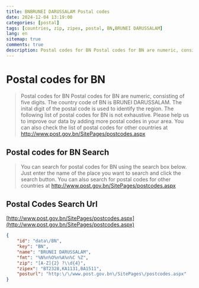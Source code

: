 ```yaml
---
title: BNBRUNEI DARUSSALAM Postal codes 
date: 2024-12-04 13:19:00
categories: [postal]
tags: [countries, zip, zipex, postal, BN,BRUNEI DARUSSALAM]
lang: en
sitemap: true
comments: true
description: Postal codes for BN Postal codes for BN are numeric, consisting of five digits. The country code of BN is BRUNEI DARUSSALAM. The inital digit of the postal code is used to identify the region. The following list of postal codes for BN is not exhaustive. Please help us to improve our data by adding more postal codes in your area. You can also check the list of postal codes for other countries at http://www.post.gov.bn/SitePages/postcodes.aspx
---
```


# Postal codes for BN
> Postal codes for BN Postal codes for BN are numeric, consisting of five digits. The country code of BN is BRUNEI DARUSSALAM. The inital digit of the postal code is used to identify the region. The following list of postal codes for BN is not exhaustive. Please help us to improve our data by adding more postal codes in your area. You can also check the list of postal codes for other countries at http://www.post.gov.bn/SitePages/postcodes.aspx

## Postal codes for BN Search 
> You can search for postal codes for BN using the search box below. Just enter the name of the place you want to search and click the search button. You can also search for postal codes for other countries at http://www.post.gov.bn/SitePages/postcodes.aspx

## Postal Codes Search Url

[http://www.post.gov.bn/SitePages/postcodes.aspx](http://www.post.gov.bn/SitePages/postcodes.aspx)
```json
{
    "id": "data\/BN",
    "key": "BN",
    "name": "BRUNEI DARUSSALAM",
    "fmt": "%N%n%O%n%A%n%C %Z",
    "zip": "[A-Z]{2} ?\\d{4}",
    "zipex": "BT2328,KA1131,BA1511",
    "posturl": "http:\/\/www.post.gov.bn\/SitePages\/postcodes.aspx"
}
```
